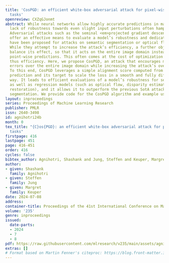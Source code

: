 ```yaml
---
title: 'CosPGD: an efficient white-box adversarial attack for pixel-wise prediction
  tasks'
openreview: CXZqGJonmt
abstract: While neural networks allow highly accurate predictions in many tasks, their
  lack of robustness towards even slight input perturbations often hampers their deployment.
  Adversarial attacks such as the seminal <em>projected gradient descent</em> (PGD)
  offer an effective means to evaluate a model’s robustness and dedicated solutions
  have been proposed for attacks on semantic segmentation or optical flow estimation.
  While they attempt to increase the attack’s efficiency, a further objective is to
  balance its effect, so that it acts on the entire image domain instead of isolated
  point-wise predictions. This often comes at the cost of optimization stability and
  thus efficiency. Here, we propose CosPGD, an attack that encourages more balanced
  errors over the entire image domain while increasing the attack’s overall efficiency.
  To this end, CosPGD leverages a simple alignment score computed from any pixel-wise
  prediction and its target to scale the loss in a smooth and fully differentiable
  way. It leads to efficient evaluations of a model’s robustness for semantic segmentation
  as well as regression models (such as optical flow, disparity estimation, or image
  restoration), and it allows it to outperform the previous SotA attack on semantic
  segmentation. We provide code for the CosPGD algorithm and example usage at https://github.com/shashankskagnihotri/cospgd.
layout: inproceedings
series: Proceedings of Machine Learning Research
publisher: PMLR
issn: 2640-3498
id: agnihotri24b
month: 0
tex_title: "{C}os{PGD}: an efficient white-box adversarial attack for pixel-wise prediction
  tasks"
firstpage: 416
lastpage: 451
page: 416-451
order: 416
cycles: false
bibtex_author: Agnihotri, Shashank and Jung, Steffen and Keuper, Margret
author:
- given: Shashank
  family: Agnihotri
- given: Steffen
  family: Jung
- given: Margret
  family: Keuper
date: 2024-07-08
address:
container-title: Proceedings of the 41st International Conference on Machine Learning
volume: '235'
genre: inproceedings
issued:
  date-parts:
  - 2024
  - 7
  - 8
pdf: https://raw.githubusercontent.com/mlresearch/v235/main/assets/agnihotri24b/agnihotri24b.pdf
extras: []
# Format based on Martin Fenner's citeproc: https://blog.front-matter.io/posts/citeproc-yaml-for-bibliographies/
---
```

